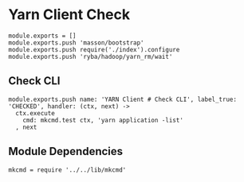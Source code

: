 
# Yarn Client Check

    module.exports = []
    module.exports.push 'masson/bootstrap'
    module.exports.push require('./index').configure
    module.exports.push 'ryba/hadoop/yarn_rm/wait'

## Check CLI

    module.exports.push name: 'YARN Client # Check CLI', label_true: 'CHECKED', handler: (ctx, next) ->
      ctx.execute
        cmd: mkcmd.test ctx, 'yarn application -list'
      , next

## Module Dependencies

    mkcmd = require '../../lib/mkcmd'


